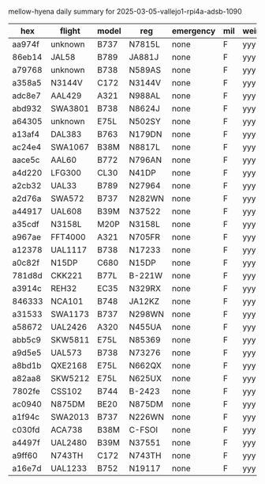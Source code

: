 mellow-hyena daily summary for 2025-03-05-vallejo1-rpi4a-adsb-1090

|hex|flight|model|reg|emergency|mil|weirdo|
|--|--|--|--|--|--|--|
|aa974f|unknown|B737|N7815L|none|F|yyy|
|86eb14|JAL58|B789|JA881J|none|F|yyy|
|a79768|unknown|B738|N589AS|none|F|yyy|
|a358a5|N3144V|C172|N3144V|none|F|yyy|
|adc8e7|AAL429|A321|N988AL|none|F|yyy|
|abd932|SWA3801|B738|N8624J|none|F|yyy|
|a64305|unknown|E75L|N502SY|none|F|yyy|
|a13af4|DAL383|B763|N179DN|none|F|yyy|
|ac24e4|SWA1067|B38M|N8817L|none|F|yyy|
|aace5c|AAL60|B772|N796AN|none|F|yyy|
|a4d220|LFG300|CL30|N41DP|none|F|yyy|
|a2cb32|UAL33|B789|N27964|none|F|yyy|
|a2d76a|SWA572|B737|N282WN|none|F|yyy|
|a44917|UAL608|B39M|N37522|none|F|yyy|
|a35cdf|N3158L|M20P|N3158L|none|F|yyy|
|a967ae|FFT4000|A321|N705FR|none|F|yyy|
|a12378|UAL1117|B738|N17233|none|F|yyy|
|a0c82f|N15DP|C680|N15DP|none|F|yyy|
|781d8d|CKK221|B77L|B-221W|none|F|yyy|
|a3914c|REH32|EC35|N329RX|none|F|yyy|
|846333|NCA101|B748|JA12KZ|none|F|yyy|
|a31533|SWA1173|B737|N298WN|none|F|yyy|
|a58672|UAL2426|A320|N455UA|none|F|yyy|
|abb5c9|SKW5811|E75L|N85369|none|F|yyy|
|a9d5e5|UAL573|B738|N73276|none|F|yyy|
|a8bd1b|QXE2168|E75L|N662QX|none|F|yyy|
|a82aa8|SKW5212|E75L|N625UX|none|F|yyy|
|7802fe|CSS102|B744|B-2423|none|F|yyy|
|ac0940|N875DM|BE20|N875DM|none|F|yyy|
|a1f94c|SWA2013|B737|N226WN|none|F|yyy|
|c030fd|ACA738|B38M|C-FSOI|none|F|yyy|
|a4497f|UAL2480|B39M|N37551|none|F|yyy|
|a9ff60|N743TH|C172|N743TH|none|F|yyy|
|a16e7d|UAL1233|B752|N19117|none|F|yyy|
